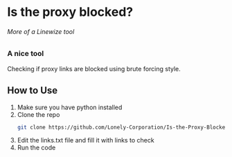 # Is the proxy blocked?
###### More of a Linewize tool
### A nice tool
Checking if proxy links are blocked using brute forcing style.
## How to Use
1. Make sure you have python installed
2. Clone the repo
   ```bash
   git clone https://github.com/Lonely-Corporation/Is-the-Proxy-Blocked.git
   ```
3. Edit the links.txt file and fill it with links to check
4. Run the code
